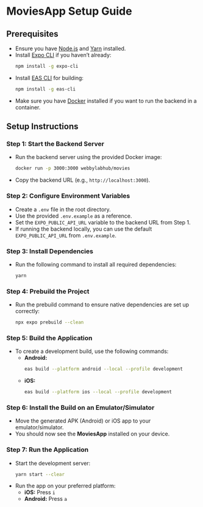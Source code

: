 # MoviesApp Setup Guide  

## Prerequisites  
- Ensure you have [Node.js](https://nodejs.org/) and [Yarn](https://yarnpkg.com/) installed.  
- Install [Expo CLI](https://docs.expo.dev/get-started/installation/) if you haven’t already:  
  ```sh
  npm install -g expo-cli
  ```  
- Install [EAS CLI](https://expo.dev/eas) for building:  
  ```sh
  npm install -g eas-cli
  ```  
- Make sure you have [Docker](https://www.docker.com/) installed if you want to run the backend in a container.  

## Setup Instructions  

### Step 1: Start the Backend Server  
- Run the backend server using the provided Docker image:  
  ```sh
  docker run -p 3000:3000 webbylabhub/movies
  ```  
- Copy the backend URL (e.g., `http://localhost:3000`).  

### Step 2: Configure Environment Variables  
- Create a `.env` file in the root directory.  
- Use the provided `.env.example` as a reference.  
- Set the `EXPO_PUBLIC_API_URL` variable to the backend URL from Step 1.  
- If running the backend locally, you can use the default `EXPO_PUBLIC_API_URL` from `.env.example`.  

### Step 3: Install Dependencies  
- Run the following command to install all required dependencies:  
  ```sh
  yarn
  ```  

### Step 4: Prebuild the Project  
- Run the prebuild command to ensure native dependencies are set up correctly:  
  ```sh
  npx expo prebuild --clean
  ```  

### Step 5: Build the Application  
- To create a development build, use the following commands:  
  - **Android:**  
    ```sh
    eas build --platform android --local --profile development
    ```  
  - **iOS:**  
    ```sh
    eas build --platform ios --local --profile development
    ```  

### Step 6: Install the Build on an Emulator/Simulator  
- Move the generated APK (Android) or iOS app to your emulator/simulator.  
- You should now see the **MoviesApp** installed on your device.  

### Step 7: Run the Application  
- Start the development server:  
  ```sh
  yarn start --clear
  ```  
- Run the app on your preferred platform:  
  - **iOS:** Press `i`  
  - **Android:** Press `a`  
